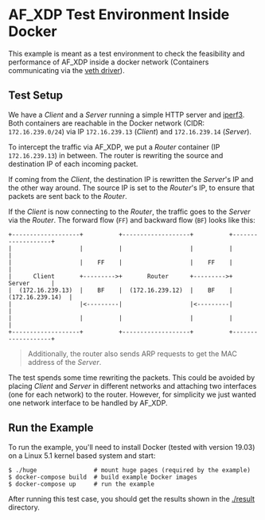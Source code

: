 # AF_XDP Test Environment Inside Docker

This example is meant as a test environment to check the feasibility and performance of AF_XDP inside a docker network (Containers
communicating via the [veth driver](https://github.com/torvalds/linux/blob/master/drivers/net/veth.c)).

## Test Setup

We have a _Client_ and a _Server_ running a simple HTTP server and [iperf3](https://iperf.fr/). Both containers are reachable in the
Docker network (CIDR: `172.16.239.0/24`) via IP `172.16.239.13` (_Client_) and `172.16.239.14` (_Server_).

To intercept the traffic via AF_XDP, we put a _Router_ container (IP `172.16.239.13`) in between. The router is
rewriting the source and destination IP of each incoming packet. 

If coming from the _Client_, the destination IP is rewritten the _Server_'s IP and the other way around. 
The source IP is set to the _Router_'s IP, to ensure that packets are sent back to the _Router_.

If the _Client_ is now connecting to the _Router_, the traffic goes to the _Server_ via the _Router_. 
The forward flow (`FF`) and backward flow (`BF`) looks like this:
 
```
+-------------------+          +-------------------+          +-------------------+
|                   |          |                   |          |                   |
|                   |    FF    |                   |    FF    |                   |
|      Client       +--------->+       Router      +--------->+       Server      |
|  (172.16.239.13)  |    BF    |  (172.16.239.12)  |    BF    |  (172.16.239.14)  |
|                   |<---------|                   |<---------|                   |
|                   |          |                   |          |                   |
+-------------------+          +-------------------+          +-------------------+
```

> Additionally, the router also sends ARP requests to get the MAC address of the _Server_.

The test spends some time rewriting the packets. This could be avoided by placing _Client_ and _Server_
in different networks and attaching two interfaces (one for each network) to the router.
However, for simplicity we just wanted one network interface to be handled by AF_XDP. 

## Run the Example

To run the example, you'll need to install Docker (tested with version 19.03) 
on a Linux 5.1 kernel based system and start:

    $ ./huge 			    # mount huge pages (required by the example)
    $ docker-compose build	# build example Docker images
    $ docker-compose up		# run the example
    
After running this test case, you should get the results shown in the [./result](./result) directory.